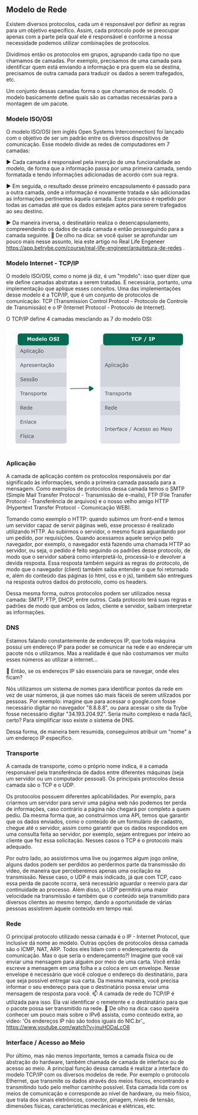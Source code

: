 ## Modelo de Rede

Existem diversos protocolos, cada um é responsável por definir as regras para um objetivo específico. Assim, cada protocolo pode se preocupar apenas com a parte pela qual ele é responsável e conforme a nossa necessidade podemos utilizar combinações de protocolos.

Dividimos então os protocolos em grupos, agrupando cada tipo no que chamamos de camadas. Por exemplo, precisamos de uma camada para identificar quem está enviando a informação e pra quem ela se destina, precisamos de outra camada para traduzir os dados a serem trafegados, etc.

Um conjunto dessas camadas forma o que chamamos de modelo. O modelo basicamente define quais são as camadas necessárias para a montagem de um pacote.

### Modelo ISO/OSI

O modelo ISO/OSI (em inglês Open Systems Interconnection) foi lançado com o objetivo de ser um padrão entre os diversos dispositivos de comunicação. Esse modelo divide as redes de computadores em 7 camadas:

▶️ Cada camada é responsável pela inserção de uma funcionalidade ao modelo, de forma que a informação passa por uma primeira camada, sendo formatada e tendo informações adicionadas de acordo com sua regra.

▶️ Em seguida, o resultado desse primeiro encapsulamento é passado para a outra camada, onde a informação é novamente tratada e são adicionadas as informações pertinentes àquela camada. Esse processo é repetido por todas as camadas até que os dados estejam aptos para serem trafegados ao seu destino.

▶️ Da maneira inversa, o destinatário realiza o desencapsulamento, compreendendo os dados de cada camada e então prosseguindo para a camada seguinte.
👀 De olho na dica: se você quiser se aprofundar um pouco mais nesse assunto, leia este artigo no Real Life Engeneer https://app.betrybe.com/course/real-life-engineer/arquitetura-de-redes .

### Modelo Internet - TCP/IP

O modelo ISO/OSI, como o nome já diz, é um "modelo": isso quer dizer que ele define camadas abstratas a serem tratadas. É necessária, portanto, uma implementação que aplique esses conceitos. Uma das implementações desse modelo é a TCP/IP, que é um conjunto de protocolos de comunicação: TCP (Transmission Control Protocol - Protocolo de Controle de Transmissão) e o IP (Internet Protocol - Protocolo de Internet).

O TCP/IP define 4 camadas mesclando as 7 do modelo OSI:

<img src ='iso-osi-tcp-ip.jpg' />

### Aplicação

A camada de aplicação contém os protocolos responsáveis por dar significado às informações, sendo a primeira camada passada para a mensagem.
Como exemplos de protocolos dessa camada temos o SMTP (Simple Mail Transfer Protocol - Transmissão de e-mails), FTP (File Transfer Protocol - Transferência de arquivos) e o nosso velho amigo HTTP (Hypertext Transfer Protocol - Comunicação WEB).

Tomando como exemplo o HTTP: quando subimos um front-end e temos um servidor capaz de servir páginas web, esse processo é realizado utilizando HTTP. Ao subirmos o servidor, o mesmo ficará aguardando por um pedido, por requisições. Quando acessamos aquele serviço pelo navegador, por exemplo, o navegador está fazendo uma chamada HTTP ao servidor, ou seja, o pedido é feito seguindo os padrões desse protocolo, de modo que o servidor saberá como interpretá-lo, processá-lo e devolver a devida resposta. Essa resposta também seguirá as regras do protocolo, de modo que o navegador (client) também saiba entender o que foi retornado e, além do conteúdo das páginas (o html, css e o js), também são entregues na resposta outros dados do protocolo, como os headers.

Dessa mesma forma, outros protocolos podem ser utilizados nessa camada: SMTP, FTP, DHCP, entre outros. Cada protocolo terá suas regras e padrões de modo que ambos os lados, cliente e servidor, saibam interpretar as informações.

### DNS

Estamos falando constantemente de endereços IP, que toda máquina possui um endereço IP para poder se comunicar na rede e ao endereçar um pacote nós o utilizamos. Mas a realidade é que não costumamos ver muito esses números ao utilizar a internet...

🤔 Então, se os endereços IP são essenciais para se navegar, onde eles ficam?

Nós utilizamos um sistema de nomes para identificar pontos da rede em vez de usar números, já que nomes são mais fáceis de serem utilizados por pessoas. Por exemplo: imagine que para acessar o google.com fosse necessário digitar no navegador "8.8.8.8", ou para acessar o site da Trybe fosse necessário digitar "34.193.204.92". Seria muito complexo e nada fácil, certo? Para simplificar isso existe o sistema de DNS.

Dessa forma, de maneira bem resumida, conseguimos atribuir um "nome" a um endereço IP específico.

### Transporte

A camada de transporte, como o próprio nome indica, é a camada responsável pela transferência de dados entre diferentes máquinas (seja um servidor ou um computador pessoal). Os principais protocolos dessa camada são o TCP e o UDP.

Os protocolos possuem diferentes aplicabilidades. Por exemplo, para criarmos um servidor para servir uma página web não podemos ter perda de informações, caso contrário a página não chegará por completo a quem pediu. Da mesma forma que, ao construirmos uma API, temos que garantir que os dados enviados, como o conteúdo de um formulário de cadastro, chegue até o servidor, assim como garantir que os dados respondidos em uma consulta feita ao servidor, por exemplo, sejam entregues por inteiro ao cliente que fez essa solicitação. Nesses casos o TCP é o protocolo mais adequado.

Por outro lado, ao assistirmos uma live ou jogarmos algum jogo online, alguns dados podem ser perdidos ao perdermos parte da transmissão do vídeo, de maneira que perceberemos apenas uma oscilação na transmissão. Nesse caso, o UDP é mais indicado, já que com TCP, caso essa perda de pacote ocorra, será necessário aguardar o reenvio para dar continuidade ao processo. Além disso, o UDP permitirá uma maior velocidade na transmissão e também que o conteúdo seja transmitido para diversos clientes ao mesmo tempo, dando a oportunidade de várias pessoas assistirem àquele conteúdo em tempo real.

### Rede

O principal protocolo utilizado nessa camada é o IP - Internet Protocol, que inclusive dá nome ao modelo. Outras opções de protocolos dessa camada são o ICMP, NAT, ARP. Todos eles lidam com o endereçamento da comunicação. Mas o que seria o endereçamento?!
Imagine que você vai enviar uma mensagem para alguém por meio de uma carta. Você então escreve a mensagem em uma folha e a coloca em um envelope. Nesse envelope é necessário que você coloque o endereço do destinatário, para que seja possível entregar sua carta. Da mesma maneira, você precisa informar o seu endereço para que o destinatário possa enviar uma mensagem de resposta para você. 📫
A camada de rede do TCP/IP é utilizada para isso. Ela vai identificar o remetente e o destinatário para que o pacote possa ser transmitido na rede.
👀 De olho na dica: caso queira conhecer um pouco mais sobre o IPv6 assista, como conteúdo extra, ao vídeo: 'Os endereços IP não são todos iguais do NIC.br'\_
https://www.youtube.com/watch?v=jnuHODaLcO8

### Interface / Acesso ao Meio

Por último, mas não menos importante, temos a camada física ou de abstração do hardware, também chamada de camada de interface ou de acesso ao meio.
A principal função dessa camada é realizar a interface do modelo TCP/IP com os diversos modelos de rede. Por exemplo o protocolo Ethernet, que transmite os dados através dos meios físicos, encontrando e transmitindo tudo pelo melhor caminho possível. Esta camada lida com os meios de comunicação e corresponde ao nível de hardware, ou meio físico, que trata dos sinais eletrônicos, conector, pinagem, níveis de tensão, dimensões físicas, características mecânicas e elétricas, etc.
